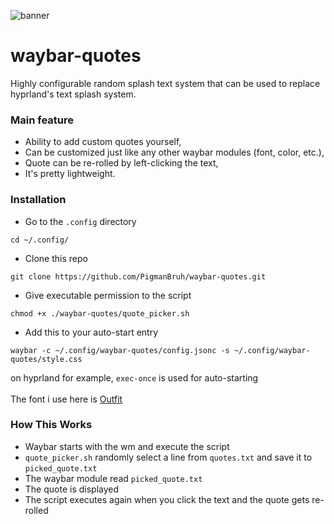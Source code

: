 ![banner](https://github.com/PigmanBruh/waybar-quotes/assets/87263998/1e875c4f-39d3-4f8f-9be3-55958e0e2c6c)
# waybar-quotes
Highly configurable random splash text system that can be used to replace hyprland's text splash system.

### Main feature
- Ability to add custom quotes yourself,
- Can be customized just like any other waybar modules (font, color, etc.),
- Quote can be re-rolled by left-clicking the text,
- It's pretty lightweight.

### Installation
- Go to the `.config` directory
```
cd ~/.config/
```
- Clone this repo
```
git clone https://github.com/PigmanBruh/waybar-quotes.git
```
- Give executable permission to the script
```
chmod +x ./waybar-quotes/quote_picker.sh
```
- Add this to your auto-start entry
```
waybar -c ~/.config/waybar-quotes/config.jsonc -s ~/.config/waybar-quotes/style.css
```
on hyprland for example, `exec-once` is used for auto-starting<br><br>
The font i use here is [Outfit](https://fonts.google.com/specimen/Outfit)

### How This Works
- Waybar starts with the wm and execute the script
- `quote_picker.sh` randomly select a line from `quotes.txt` and save it to `picked_quote.txt`
- The waybar module read `picked_quote.txt`
- The quote is displayed
- The script executes again when you click the text and the quote gets re-rolled
